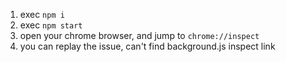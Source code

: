 1. exec `npm i`
2. exec `npm start`
3. open your chrome browser, and jump to `chrome://inspect`
4. you can replay the issue, can't find background.js inspect link